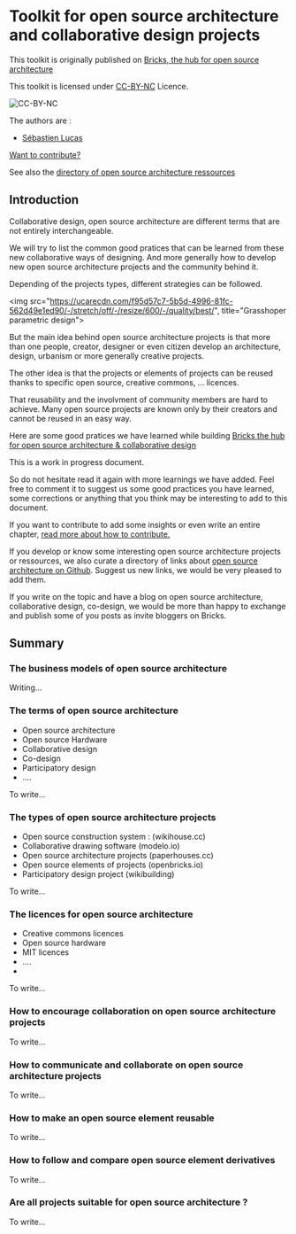 # Toolkit for open source architecture and collaborative design projects 

This toolkit is originally published on [Bricks, the hub for open source architecture](http://www.openbricks.io/app#!/opensource/architecture/howto)

This toolkit is licensed under [CC-BY-NC](https://creativecommons.org/licenses/by-nc/4.0/) Licence.

![CC-BY-NC](https://ucarecdn.com/7ea45a8c-46d4-4693-b326-de20db11d852/-/stretch/off/-/resize/1200/-/quality/best/)

The authors are : 
* [Sébastien Lucas](https://twitter.com/sebastien_lucas)

[Want to contribute? ](https://github.com/open-source-architecture/open-source-architecture-toolkit/blob/master/how-to-contribute.md)

See also the [directory of open source architecture ressources](https://github.com/open-source-architecture/open-source-architecture)

## Introduction 

Collaborative design, open source architecture are different terms that are not entirely interchangeable. 

We will try to list the common good pratices that can be learned from these new collaborative ways of designing. And more generally how to develop new open source architecture projects and the community behind it.

Depending of the projects types, different strategies can be followed. 

<img src="https://ucarecdn.com/f95d57c7-5b5d-4996-81fc-562d49e1ed90/-/stretch/off/-/resize/600/-/quality/best/", title="Grasshoper parametric design">

But the main idea behind open source architecture projects is that more than one people, creator, designer or even citizen develop an architecture, design, urbanism or more generally creative projects.

The other idea is that the projects or elements of projects can be reused thanks to specific open source, creative commons, ... licences. 

That reusability and the involvment of community members are hard to achieve. Many open source projects are known only by their creators and cannot be reused in an easy way.

Here are some good pratices we have learned while building [Bricks the hub for open source architecture & collaborative design](http://www.openbricks.io)

This is a work in progress document. 

So do not hesitate read it again with more learnings we have added. Feel free to comment it to suggest us some good practices you have learned, some corrections or anything that you think 
may be interesting to add to this document.

If you want to contribute to add some insights or even write an entire chapter, [read more about how to contribute.](https://github.com/open-source-architecture/open-source-architecture-toolkit/blob/master/how-to-contribute.md)

If you develop or know some interesting open source architecture projects or ressources, we also curate a directory of links about [open source architecture on Github](https://github.com/open-source-architecture/open-source-architecture). Suggest us new links, we would be very pleased to add them. 

If you write on the topic and have a blog on open source architecture, collaborative design, co-design, we would be more than happy to exchange and publish some of you posts as invite bloggers on Bricks.


##  Summary

### The business models of open source architecture

Writing...


### The terms of open source architecture 

* Open source architecture 
* Open source Hardware
* Collaborative design 
* Co-design 
* Participatory design
* ....

To write...


### The types of open source architecture projects 

* Open source construction system : (wikihouse.cc) 
* Collaborative drawing software (modelo.io)
* Open source architecture projects (paperhouses.cc)
* Open source elements of projects (openbricks.io)
* Participatory design project (wikibuilding)

To write...

### The licences for open source architecture

* Creative commons licences 
* Open source hardware
* MIT licences
* ....
* 

To write...

### How to encourage collaboration on open source architecture projects

To write...

### How to communicate and collaborate on open source architecture projects

To write...


### How to make an open source element reusable

To write...


### How to follow and compare open source element derivatives

To write...


### Are all projects suitable for open source architecture ?

To write...






